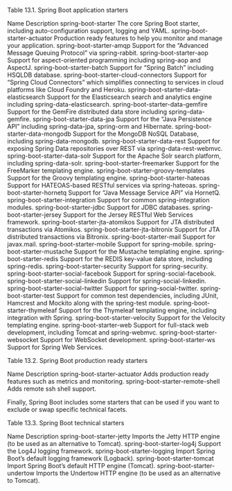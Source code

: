 Table 13.1. Spring Boot application starters

Name	Description
spring-boot-starter
The core Spring Boot starter, including auto-configuration support, logging and YAML.
spring-boot-starter-actuator
Production ready features to help you monitor and manage your application.
spring-boot-starter-amqp
Support for the “Advanced Message Queuing Protocol” via spring-rabbit.
spring-boot-starter-aop
Support for aspect-oriented programming including spring-aop and AspectJ.
spring-boot-starter-batch
Support for “Spring Batch” including HSQLDB database.
spring-boot-starter-cloud-connectors
Support for “Spring Cloud Connectors” which simplifies connecting to services in cloud platforms like Cloud Foundry and Heroku.
spring-boot-starter-data-elasticsearch
Support for the Elasticsearch search and analytics engine including spring-data-elasticsearch.
spring-boot-starter-data-gemfire
Support for the GemFire distributed data store including spring-data-gemfire.
spring-boot-starter-data-jpa
Support for the “Java Persistence API” including spring-data-jpa, spring-orm and Hibernate.
spring-boot-starter-data-mongodb
Support for the MongoDB NoSQL Database, including spring-data-mongodb.
spring-boot-starter-data-rest
Support for exposing Spring Data repositories over REST via spring-data-rest-webmvc.
spring-boot-starter-data-solr
Support for the Apache Solr search platform, including spring-data-solr.
spring-boot-starter-freemarker
Support for the FreeMarker templating engine.
spring-boot-starter-groovy-templates
Support for the Groovy templating engine.
spring-boot-starter-hateoas
Support for HATEOAS-based RESTful services via spring-hateoas.
spring-boot-starter-hornetq
Support for “Java Message Service API” via HornetQ.
spring-boot-starter-integration
Support for common spring-integration modules.
spring-boot-starter-jdbc
Support for JDBC databases.
spring-boot-starter-jersey
Support for the Jersey RESTful Web Services framework.
spring-boot-starter-jta-atomikos
Support for JTA distributed transactions via Atomikos.
spring-boot-starter-jta-bitronix
Support for JTA distributed transactions via Bitronix.
spring-boot-starter-mail
Support for javax.mail.
spring-boot-starter-mobile
Support for spring-mobile.
spring-boot-starter-mustache
Support for the Mustache templating engine.
spring-boot-starter-redis
Support for the REDIS key-value data store, including spring-redis.
spring-boot-starter-security
Support for spring-security.
spring-boot-starter-social-facebook
Support for spring-social-facebook.
spring-boot-starter-social-linkedin
Support for spring-social-linkedin.
spring-boot-starter-social-twitter
Support for spring-social-twitter.
spring-boot-starter-test
Support for common test dependencies, including JUnit, Hamcrest and Mockito along with the spring-test module.
spring-boot-starter-thymeleaf
Support for the Thymeleaf templating engine, including integration with Spring.
spring-boot-starter-velocity
Support for the Velocity templating engine.
spring-boot-starter-web
Support for full-stack web development, including Tomcat and spring-webmvc.
spring-boot-starter-websocket
Support for WebSocket development.
spring-boot-starter-ws
Support for Spring Web Services.


Table 13.2. Spring Boot production ready starters

Name	Description
spring-boot-starter-actuator
Adds production ready features such as metrics and monitoring.
spring-boot-starter-remote-shell
Adds remote ssh shell support.

Finally, Spring Boot includes some starters that can be used if you want to exclude or swap specific technical facets.

Table 13.3. Spring Boot technical starters

Name	Description
spring-boot-starter-jetty
Imports the Jetty HTTP engine (to be used as an alternative to Tomcat).
spring-boot-starter-log4j
Support the Log4J logging framework.
spring-boot-starter-logging
Import Spring Boot’s default logging framework (Logback).
spring-boot-starter-tomcat
Import Spring Boot’s default HTTP engine (Tomcat).
spring-boot-starter-undertow
Imports the Undertow HTTP engine (to be used as an alternative to Tomcat).
